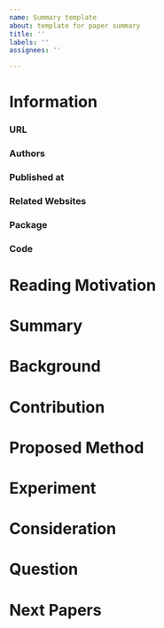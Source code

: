 ```yaml
---
name: Summary template
about: template for paper summary
title: ''
labels: ''
assignees: ''

---
```


<!--
<img src="https://render.githubusercontent.com/render/math?math=">
--->
# Information
### URL
### Authors
### Published at
### Related Websites
### Package
### Code
# Reading Motivation
# Summary
# Background
# Contribution
# Proposed Method
# Experiment
# Consideration
# Question
# Next Papers
